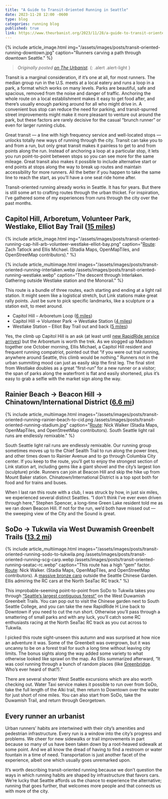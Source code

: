 ```yaml
---
title: "A Guide to Transit-Oriented Running in Seattle"
date: 2023-11-28 12:00 -0600
type: blog
categories: running blog
published: true
link: https://www.theurbanist.org/2023/11/28/a-guide-to-transit-oriented-running-in-seattle/
---
```


{% include article_image.html img="/assets/images/posts/transit-oriented-running-downtown.jpg" caption="Runners carving a path through downtown Seattle." %}

>_Originally posted [on The Urbanist](https://www.theurbanist.org/2023/11/28/a-guide-to-transit-oriented-running-in-seattle/)._
{: .alert .alert-light }

Transit is a marginal consideration, if it’s one at all, for most runners. The median group run in the U.S. meets at a local eatery and runs a loop in a park, a format which works on many levels. Parks are beautiful, safe and spacious, removed from the noise and danger of traffic. Anchoring the whole route on a local establishment makes it easy to get food after, and there’s usually enough parking around for all who might drive in. A convenient bus stop can reduce the need for parking, and transit-spurred street improvements might make it more pleasant to venture out around the park, but these factors are rarely decisive for the casual “brunch runner” or even for larger running clubs.

Great transit — a line with high frequency service and well-located stops — unlocks totally new ways of running through the city. Transit can take you to and from a run, but only great transit makes it painless to get to and from points along the run. Instead of anchoring a loop at a particular stop, it lets you run point-to-point between stops so you can see more for the same mileage. Great transit also makes it possible to include alternative start or end points at stops along the way to break up routes and maintain accessibility for more runners. All the better if you happen to take the same line to reach the start, as you’ll have a one seat ride home after.

Transit-oriented running already works in Seattle. It has for years. But there is still some art to crafting routes through the urban thicket. For inspiration, I’ve gathered some of my experiences from runs through the city over the past months.

## Capitol Hill, Arboretum, Volunteer Park, Westlake, Elliot Bay Trail ([15 miles](https://onthegomap.com/s/o2rg7163))

{% include article_image.html img="/assets/images/posts/transit-oriented-running-cap-hill-arb-volunteer-westlake-elliot-bay.png" caption="[Route](https://onthegomap.com/s/o2rg7163): Zach Tatlock and Ellis Michael. (Stadia Maps, OpenMapTiles, and OpenStreetMap contributors)." %}

{% include article_multiimage.html images="/assets/images/posts/transit-oriented-running-interlaken.webp /assets/images/posts/transit-oriented-running-westlake.webp" caption="The descent through Interlaken. Gathering outside Westlake station and the Monorail." %}

This route is a bundle of three routes, each starting and ending at a light rail station. It might seem like a logistical stretch, but Link stations make great rally points. Just be sure to pick specific landmarks, like a sculpture or a station exit, to meet around.

* Capitol Hill – Arboretum Loop ([6 miles](https://onthegomap.com/s/q74auted))
* Capitol Hill -> Volunteer Park -> Westlake Station ([4 miles](https://onthegomap.com/s/ste3hrss)) 
* Westlake Station – Elliot Bay Trail out and back ([5 miles](https://onthegomap.com/s/100kb28d))

Yes, the climb up Capitol Hill is an ask (at least until [new RapidRide service arrives](https://www.theurbanist.org/2021/10/01/seattles-rapidride-g-line-breaks-ground/)) but the Arboretum is worth the trek. As we slogged up Madison together one October morning, Ellis Michael, a Capitol Hill resident and frequent running compatriot, pointed out that “if you were out trail running, anywhere around Seattle, this climb would be nothing.” Runners not in the urban summiting mood can just as easily skip the first leg. The final stint from Westlake doubles as a great “first-run” for a new runner or a visitor; the span of parks along the waterfront is flat and easily shortened, plus it’s easy to grab a selfie with the market sign along the way.


## Rainier Beach -> Beacon Hill -> Chinatown/International District ([6.6 mi](https://onthegomap.com/s/bhp53d2j))

{% include article_multiimage.html images="/assets/images/posts/transit-oriented-running-rainier-beach-to-cid.png /assets/images/posts/transit-oriented-running-stadium.jpg" caption="[Route](https://onthegomap.com/s/bhp53d2j): Nick Walker (Stadia Maps, OpenMapTiles, and OpenStreetMap contributors). South Seattle light rail runs are endlessly remixable." %}

South Seattle light rail runs are endlessly remixable. Our running group sometimes moves up to the Chief Sealth Trail to run along the power lines, and other times down to Rainier Avenue and to go through Columbia City center. If you keep to the route, you’ll get to enjoy the strongest section of Link station art, including gems like a giant shovel and the city’s largest lion (sculpture) pride. Runners can join at Beacon Hill and skip the hike up from Mount Baker station. Chinatown/International District is a top spot both for food and for trains and buses.

When I last ran this route with a club, I was struck by how, in just six miles, we experienced several distinct Seattles. “I don’t think I’ve ever even driven through here,” Stephen Spencer, a long-time Green Lake resident told me as we ran down Beacon Hill. If not for the run, we’d both have missed out — the sweeping view of the City and the Sound is great.

## SoDo -> Tukwila via West Duwamish Greenbelt Trails ([13.2 mi](https://onthegomap.com/s/2r6hsej5))

{% include article_multiimage.html images="/assets/images/posts/transit-oriented-running-sodo-to-tukwila.png /assets/images/posts/transit-oriented-running-scg-carp.webp /assets/images/posts/transit-oriented-running-seatac-rc.webp" caption="This route has a high “gem” factor. [Route](https://onthegomap.com/s/2r6hsej5): Nick Walker. (Stadia Maps, OpenMapTiles, and OpenStreetMap contributors). A [massive bronze carp](https://www.westsideseattle.com/west-seattle-herald/2012/04/08/massive-seattle-chinese-garden-carp-still-seeking-permanent-place) outside the Seattle Chinese Garden. Ellis admiring the RC cars at the North SeaTac RC track." %}

This improbable-seeming point-to-point from SoDo to Tukwila takes you through [“Seattle’s largest contiguous forest”](https://wdgtrails.org/) on the West Duwamish Greenbelt Trails. You can pop out to visit the Chinese garden next to South Seattle College, and you can take the new RapidRide H Line back to Downtown if you need to cut the run short. Otherwise you’ll pass through a smattering of small parks and with any luck, you’ll catch some RC enthusiasts racing at the North SeaTac RC track as you cut across to Tukwila.

I picked this route sight-unseen this autumn and was surprised at how nice an adventure it was. Some of the Greenbelt was overgrown, but it was uncanny to be on a forest trail for such a long time without leaving city limits. The bonus sights along the way added some variety to what otherwise looked like sprawl on the map. As Ellis summarized afterward, “It was cool running through a bunch of random places (like [Greenbridge](https://www.seattletimes.com/seattle-news/ground-broken-on-white-centers-greenbridge-housing-project/). Who’s ever heard of that?).”

There are several shorter West Seattle excursions which are also worth checking out. Water Taxi service makes it possible to run over from SoDo, take the full length of the Alki trail, then return to Downtown over the water for just short of nine miles. You can also start from SoDo, take the Duwamish Trail, and return through Georgetown.

## Every runner an urbanist

Urban runners’ habits are intertwined with their city’s amenities and pedestrian infrastructure. Every run is a window into the city’s progress and problems. We cheer for new sidewalks or trail improvements in part because so many of us have been taken down by a root-heaved sidewalk at some point. And we all know the dread of having to find a restroom or water fountain in a time of need. Transportation is just another facet of the experience, albeit one which usually goes unremarked upon.

It’s worth describing transit-oriented running because we don’t question the ways in which running habits are shaped by infrastructure that favors cars. We’re lucky that Seattle affords us the chance to experience the alternative; running that goes further, that welcomes more people and that connects us with more of the city.